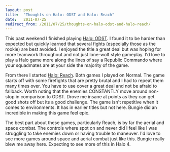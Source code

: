 ```yaml
---
layout: post
title:  "Thoughts on Halo: ODST and Halo: Reach"
date:   2011-07-25
redirect_from: /2011/07/25/thoughts-on-halo-odst-and-halo-reach/
---
```


This past weekend I finished playing [Halo: ODST](http://www.bungie.net/projects/odst/default.aspx). I found it to be harder than expected but quickly learned that several fights (especially those as the rookie) are best avoided. I enjoyed the title a great deal but was hoping for more teamwork throughout and not just lone-wolf style gameplay. I'd love to play a Halo game more along the lines of say a Republic Commando where your squadmates are at your side the majority of the game.

From there I started [Halo: Reach](http://www.bungie.net/Projects/Reach/default.aspx). Both games I played on Normal. The game starts off with some firefights that are pretty brutal and I had to repeat them many times over. You have to use cover a great deal and not be afraid to fallback. Worth noting that the enemies CONSTANTLY move around non-stop in comparison to ODST. Drove me insane at points as they can get good shots off but its a good challenge. The game isn't repetitive when it comes to environments. It has in earlier titles but not here. Bungie did an incredible in making this game feel epic.

The best part about these games, particularly Reach, is by far the aerial and space combat. The controls where spot on and never did I feel like I was struggling to take enemies down or having trouble to maneuver. I'd love to see more games around space and aerial combat just like this. Bungie really blew me away here. Expecting to see more of this in Halo 4.

